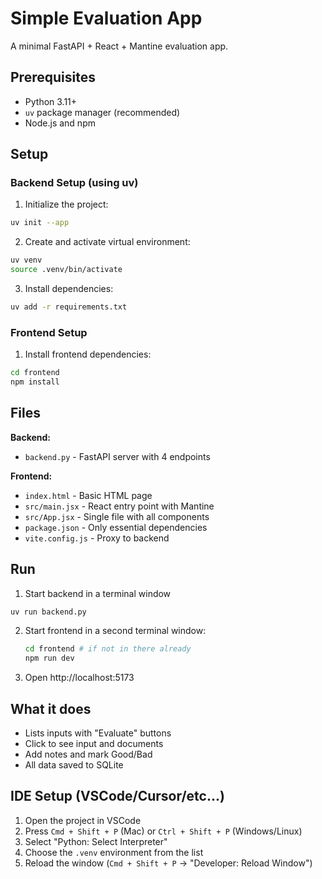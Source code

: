 # Simple Evaluation App

A minimal FastAPI + React + Mantine evaluation app.

## Prerequisites

- Python 3.11+
- `uv` package manager (recommended)
- Node.js and npm

## Setup

### Backend Setup (using uv)

1. Initialize the project:

```bash
uv init --app
```

2. Create and activate virtual environment:

```bash
uv venv
source .venv/bin/activate
```

3. Install dependencies:

```bash
uv add -r requirements.txt
```

### Frontend Setup

1. Install frontend dependencies:

```bash
cd frontend
npm install
```

## Files

**Backend:**

- `backend.py` - FastAPI server with 4 endpoints

**Frontend:**

- `index.html` - Basic HTML page
- `src/main.jsx` - React entry point with Mantine
- `src/App.jsx` - Single file with all components
- `package.json` - Only essential dependencies
- `vite.config.js` - Proxy to backend

## Run

1. Start backend in a terminal window

```bash
uv run backend.py
```

2. Start frontend in a second terminal window:

   ```bash
   cd frontend # if not in there already
   npm run dev
   ```

3. Open http://localhost:5173

## What it does

- Lists inputs with "Evaluate" buttons
- Click to see input and documents
- Add notes and mark Good/Bad
- All data saved to SQLite

## IDE Setup (VSCode/Cursor/etc...)

1. Open the project in VSCode
2. Press `Cmd + Shift + P` (Mac) or `Ctrl + Shift + P` (Windows/Linux)
3. Select "Python: Select Interpreter"
4. Choose the `.venv` environment from the list
5. Reload the window (`Cmd + Shift + P` → "Developer: Reload Window")
